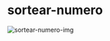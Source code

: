 # sortear-numero

![sortear-numero-img](https://github.com/Diegokraus/sortear-numero/assets/80995860/fddc6649-14f3-4fcb-adb3-8673e7087fd0)
